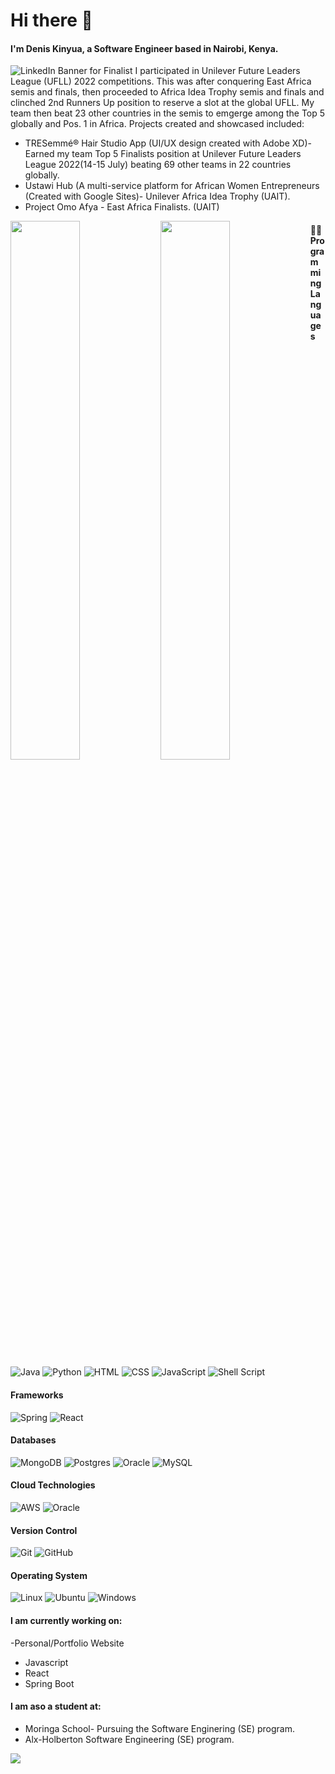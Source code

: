 # Hi there 👋
#### I'm Denis Kinyua, a Software Engineer based in Nairobi, Kenya.
![LinkedIn Banner for Finalist](https://user-images.githubusercontent.com/99446511/180093231-4bbba08d-85e3-4e8d-85ab-7c1c06785efd.png)
I participated in Unilever Future Leaders League (UFLL) 2022 competitions. This was after conquering East Africa semis and finals, then proceeded to Africa Idea Trophy semis and finals and clinched 2nd Runners Up position to reserve a slot at the global UFLL. My team then beat 23 other countries in the semis  to emgerge among the Top 5 globally and Pos. 1 in Africa. 
Projects created and showcased included:
- TRESemmé® Hair Studio App (UI/UX design created with Adobe XD)-Earned my team Top 5 Finalists position at Unilever Future Leaders League 2022(14-15 July) beating 69 other teams in 22 countries globally.
- Ustawi Hub (A multi-service platform for African Women Entrepreneurs (Created with Google Sites)- Unilever Africa Idea Trophy (UAIT).
- Project Omo Afya - East Africa Finalists. (UAIT)

<img align="left" width="47%" src="https://github-readme-stats.vercel.app/api?username=Deniskinyua&show_icons=true&theme=radical"/>
<img align ="left" width="47%" src="https://github-readme-stats.vercel.app/api/top-langs/?username=Deniskinyua&layout=compact"/>


####  🧑‍💻Programming Languages
![Java](https://img.shields.io/badge/java-%23ED8B00.svg?style=for-the-badge&logo=java&logoColor=white)
![Python](https://img.shields.io/badge/python-3670A0?style=for-the-badge&logo=python&logoColor=ffdd54)
![HTML](https://img.shields.io/badge/html-%23E34F26.svg?style=for-the-badge&logo=html5&logoColor=white)
![CSS](https://img.shields.io/badge/css-%231572B6.svg?style=for-the-badge&logo=css3&logoColor=white)
![JavaScript](https://img.shields.io/badge/javascript-%23323330.svg?style=for-the-badge&logo=javascript&logoColor=%23F7DF1E)
![Shell Script](https://img.shields.io/badge/shell_script-%23121011.svg?style=for-the-badge&logo=gnu-bash&logoColor=white)


#### Frameworks
![Spring](https://img.shields.io/badge/spring-%236DB33F.svg?style=for-the-badge&logo=spring&logoColor=white)
![React](https://img.shields.io/badge/react-%2320232a.svg?style=for-the-badge&logo=react&logoColor=%2361DAFB)


#### Databases
![MongoDB](https://img.shields.io/badge/MongoDB-%234ea94b.svg?style=for-the-badge&logo=mongodb&logoColor=white)
![Postgres](https://img.shields.io/badge/postgres-%23316192.svg?style=for-the-badge&logo=postgresql&logoColor=white)
![Oracle](https://img.shields.io/badge/Oracle-F80000?style=for-the-badge&logo=oracle&logoColor=white)
![MySQL](https://img.shields.io/badge/mysql-%2300f.svg?style=for-the-badge&logo=mysql&logoColor=white)

#### Cloud Technologies
![AWS](https://img.shields.io/badge/AWS-%23FF9900.svg?style=for-the-badge&logo=amazon-aws&logoColor=white)
![Oracle](https://img.shields.io/badge/Oracle-F80000?style=for-the-badge&logo=oracle&logoColor=white)

#### Version Control
![Git](https://img.shields.io/badge/git-%23F05033.svg?style=for-the-badge&logo=git&logoColor=white)
![GitHub](https://img.shields.io/badge/github-%23121011.svg?style=for-the-badge&logo=github&logoColor=white)

#### Operating System
![Linux](https://img.shields.io/badge/Linux-FCC624?style=for-the-badge&logo=linux&logoColor=black)
![Ubuntu](https://img.shields.io/badge/Ubuntu-E95420?style=for-the-badge&logo=ubuntu&logoColor=white)
![Windows](https://img.shields.io/badge/Windows-0078D6?style=for-the-badge&logo=windows&logoColor=white)

#### I am currently working on:
-Personal/Portfolio Website 
- Javascript
- React
- Spring Boot

#### I am aso a student at:
- Moringa School- Pursuing the Software Enginering (SE) program.
- Alx-Holberton Software Engineering (SE) program.


![](https://komarev.com/ghpvc/?username=Deniskinyua&color=green)
